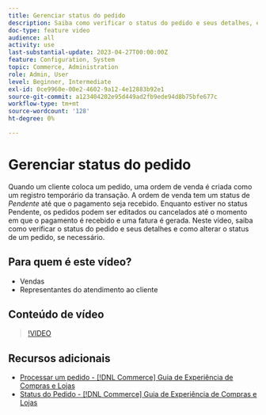 ```yaml
---
title: Gerenciar status do pedido
description: Saiba como verificar o status do pedido e seus detalhes, e como alterar o status de um pedido.
doc-type: feature video
audience: all
activity: use
last-substantial-update: 2023-04-27T00:00:00Z
feature: Configuration, System
topic: Commerce, Administration
role: Admin, User
level: Beginner, Intermediate
exl-id: 0ce9960e-00e2-4602-9a12-4e12883b92e1
source-git-commit: a123404202e95d449ad2fb9ede94d8b75bfe677c
workflow-type: tm+mt
source-wordcount: '128'
ht-degree: 0%

---
```


# Gerenciar status do pedido

Quando um cliente coloca um pedido, uma ordem de venda é criada como um registro temporário da transação. A ordem de venda tem um status de _Pendente_ até que o pagamento seja recebido. Enquanto estiver no status Pendente, os pedidos podem ser editados ou cancelados até o momento em que o pagamento é recebido e uma fatura é gerada. Neste vídeo, saiba como verificar o status do pedido e seus detalhes e como alterar o status de um pedido, se necessário.

## Para quem é este vídeo?

- Vendas
- Representantes do atendimento ao cliente

## Conteúdo de vídeo

>[!VIDEO](https://video.tv.adobe.com/v/3412501?quality=12&learn=on&captions=por_br)

## Recursos adicionais

- [Processar um pedido - [!DNL Commerce] Guia de Experiência de Compras e Lojas](https://experienceleague.adobe.com/docs/commerce-admin/stores-sales/order-management/orders/order-processing.html?lang=pt-BR#process-an-order)
- [Status do Pedido - [!DNL Commerce] Guia de Experiência de Compras e Lojas](https://experienceleague.adobe.com/docs/commerce-admin/stores-sales/order-management/orders/order-status.html?lang=pt-BR)
